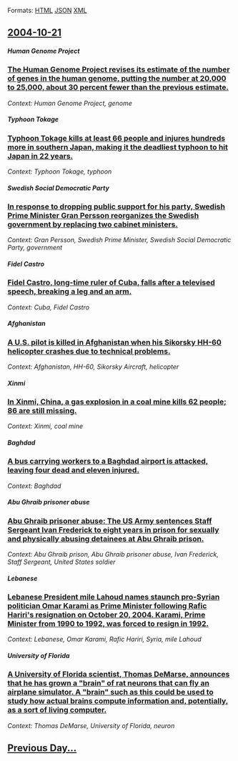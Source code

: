 
Formats: [HTML](2004/10/21/index.html)  [JSON](2004/10/21/index.json)  [XML](2004/10/21/index.xml)  

## [2004-10-21](/news/2004/10/21/index.md)

##### Human Genome Project
### [ The Human Genome Project revises its estimate of the number of genes in the human genome, putting the number at 20,000 to 25,000, about 30 percent fewer than the previous estimate. ](/news/2004/10/21/the-human-genome-project-revises-its-estimate-of-the-number-of-genes-in-the-human-genome-putting-the-number-at-20-000-to-25-000-about-30.md)
_Context: Human Genome Project, genome_

##### Typhoon Tokage
### [ Typhoon Tokage kills at least 66 people and injures hundreds more in southern Japan, making it the deadliest typhoon to hit Japan in 22 years. ](/news/2004/10/21/typhoon-tokage-kills-at-least-66-people-and-injures-hundreds-more-in-southern-japan-making-it-the-deadliest-typhoon-to-hit-japan-in-22-yea.md)
_Context: Typhoon Tokage, typhoon_

##### Swedish Social Democratic Party
### [ In response to dropping public support for his party, Swedish Prime Minister Gran Persson reorganizes the Swedish government by replacing two cabinet ministers. ](/news/2004/10/21/in-response-to-dropping-public-support-for-his-party-swedish-prime-minister-goran-persson-reorganizes-the-swedish-government-by-replacing.md)
_Context: Gran Persson, Swedish Prime Minister, Swedish Social Democratic Party, government_

##### Fidel Castro
### [ Fidel Castro, long-time ruler of Cuba, falls after a televised speech, breaking a leg and an arm. ](/news/2004/10/21/fidel-castro-long-time-ruler-of-cuba-falls-after-a-televised-speech-breaking-a-leg-and-an-arm.md)
_Context: Cuba, Fidel Castro_

##### Afghanistan
### [ A U.S. pilot is killed in Afghanistan when his Sikorsky HH-60 helicopter crashes due to technical problems. ](/news/2004/10/21/a-u-s-pilot-is-killed-in-afghanistan-when-his-sikorsky-hh-60-helicopter-crashes-due-to-technical-problems.md)
_Context: Afghanistan, HH-60, Sikorsky Aircraft, helicopter_

##### Xinmi
### [ In Xinmi, China, a gas explosion in a coal mine kills 62 people; 86 are still missing. ](/news/2004/10/21/in-xinmi-china-a-gas-explosion-in-a-coal-mine-kills-62-people-86-are-still-missing.md)
_Context: Xinmi, coal mine_

##### Baghdad
### [ A bus carrying workers to a Baghdad airport is attacked, leaving four dead and eleven injured. ](/news/2004/10/21/a-bus-carrying-workers-to-a-baghdad-airport-is-attacked-leaving-four-dead-and-eleven-injured.md)
_Context: Baghdad_

##### Abu Ghraib prisoner abuse
### [ Abu Ghraib prisoner abuse: The US Army sentences Staff Sergeant Ivan Frederick to eight years in prison for sexually and physically abusing detainees at Abu Ghraib prison. ](/news/2004/10/21/abu-ghraib-prisoner-abuse-the-us-army-sentences-staff-sergeant-ivan-frederick-to-eight-years-in-prison-for-sexually-and-physically-abusing.md)
_Context: Abu Ghraib prison, Abu Ghraib prisoner abuse, Ivan Frederick, Staff Sergeant, United States soldier_

##### Lebanese
### [ Lebanese President mile Lahoud names staunch pro-Syrian politician Omar Karami as Prime Minister following Rafic Hariri's resignation on October 20, 2004. Karami, Prime Minister from 1990 to 1992, was forced to resign in 1992. ](/news/2004/10/21/lebanese-president-emile-lahoud-names-staunch-pro-syrian-politician-omar-karami-as-prime-minister-following-rafic-hariri-s-resignation-on-o.md)
_Context: Lebanese, Omar Karami, Rafic Hariri, Syria, mile Lahoud_

##### University of Florida
### [ A University of Florida scientist, Thomas DeMarse, announces that he has grown a "brain" of rat neurons that can fly an airplane simulator. A "brain" such as this could be used to study how actual brains compute information and, potentially, as a sort of living computer. ](/news/2004/10/21/a-university-of-florida-scientist-thomas-demarse-announces-that-he-has-grown-a-brain-of-rat-neurons-that-can-fly-an-airplane-simulator.md)
_Context: Thomas DeMarse, University of Florida, neuron_

## [Previous Day...](/news/2004/10/20/index.md)

